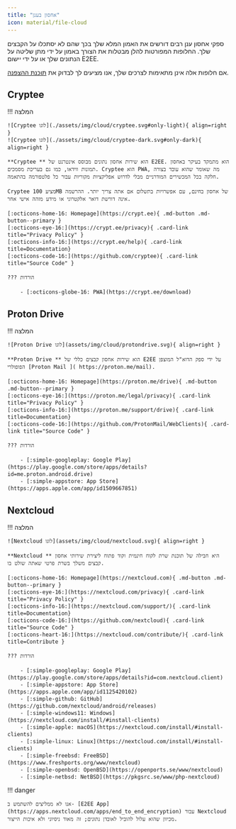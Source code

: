 ```yaml
---
title: "אחסון בענן"
icon: material/file-cloud
---
```


ספקי אחסון ענן רבים דורשים את האמון המלא שלך בכך שהם לא יסתכלו על הקבצים שלך. החלופות המפורטות להלן מבטלות את הצורך באמון על ידי מתן שליטה על הנתונים שלך או על ידי יישום E2EE.

אם חלופות אלה אינן מתאימות לצרכים שלך, אנו מציעים לך לבדוק את [תוכנת ההצפנה](encryption.md).

## Cryptee

!!! המלצה

    ![Cryptee לוגו](./assets/img/cloud/cryptee.svg#only-light){ align=right }
    ![Cryptee לוגו](./assets/img/cloud/cryptee-dark.svg#only-dark){ align=right }
    
    **Cryptee ** הוא שירות אחסון נתונים מבוסס אינטרנט של E2EE. הוא מתמקד בעיקר באחסון תמונות ווידאו, כמו גם בעריכת מסמכים. Cryptee הוא PWA, מה שאומר שהוא עובד בצורה חלקה בכל המכשירים המודרניים מבלי לדרוש אפליקציות מקוריות עבור כל פלטפורמה בהתאמה.
    
    Cryptee מציע 100MB של אחסון בחינם, עם אפשרויות בתשלום אם אתה צריך יותר. ההרשמה אינה דורשת דואר אלקטרוני או מידע מזהה אישי אחר.
    
    [:octicons-home-16: Homepage](https://crypt.ee){ .md-button .md-button--primary }
    [:octicons-eye-16:](https://crypt.ee/privacy){ .card-link title="Privacy Policy" }
    [:octicons-info-16:](https://crypt.ee/help){ .card-link title=Documentation}
    [:octicons-code-16:](https://github.com/cryptee){ .card-link title="Source Code" }
    
    ??? הורדות
    
        - [:octicons-globe-16: PWA](https://crypt.ee/download)

## Proton Drive

!!! המלצה

    ![Proton Drive לוגו](assets/img/cloud/protondrive.svg){ align=right }
    
    **Proton Drive ** הוא שירות אחסון קבצים כללי של E2EE על ידי ספק הדוא"ל המוצפן הפופולרי [Proton Mail ]( https://proton.me/mail).
    
    [:octicons-home-16: Homepage](https://proton.me/drive){ .md-button .md-button--primary }
    [:octicons-eye-16:](https://proton.me/legal/privacy){ .card-link title="Privacy Policy" }
    [:octicons-info-16:](https://proton.me/support/drive){ .card-link title=Documentation}
    [:octicons-code-16:](https://github.com/ProtonMail/WebClients){ .card-link title="Source Code" }
    
    ??? הורדות
    
        - [:simple-googleplay: Google Play](https://play.google.com/store/apps/details?id=me.proton.android.drive)
        - [:simple-appstore: App Store](https://apps.apple.com/app/id1509667851)

## Nextcloud

!!! המלצה

    ![Nextcloud לוגו](assets/img/cloud/nextcloud.svg){ align=right }
    
    **Nextcloud ** היא חבילה של תוכנת שרת לקוח חינמית וקוד פתוח ליצירת שירותי אחסון קבצים משלך בשרת פרטי שאתה שולט בו.
    
    [:octicons-home-16: Homepage](https://nextcloud.com){ .md-button .md-button--primary }
    [:octicons-eye-16:](https://nextcloud.com/privacy){ .card-link title="Privacy Policy" }
    [:octicons-info-16:](https://nextcloud.com/support/){ .card-link title=Documentation}
    [:octicons-code-16:](https://github.com/nextcloud){ .card-link title="Source Code" }
    [:octicons-heart-16:](https://nextcloud.com/contribute/){ .card-link title=Contribute }
    
    ??? הורדות
    
        - [:simple-googleplay: Google Play](https://play.google.com/store/apps/details?id=com.nextcloud.client)
        - [:simple-appstore: App Store](https://apps.apple.com/app/id1125420102)
        - [:simple-github: GitHub](https://github.com/nextcloud/android/releases)
        - [:simple-windows11: Windows](https://nextcloud.com/install/#install-clients)
        - [:simple-apple: macOS](https://nextcloud.com/install/#install-clients)
        - [:simple-linux: Linux](https://nextcloud.com/install/#install-clients)
        - [:simple-freebsd: FreeBSD](https://www.freshports.org/www/nextcloud)
        - [:simple-openbsd: OpenBSD](https://openports.se/www/nextcloud)
        - [:simple-netbsd: NetBSD](https://pkgsrc.se/www/php-nextcloud)

!!! danger

    אנו לא ממליצים להשתמש ב- [E2EE App](https://apps.nextcloud.com/apps/end_to_end_encryption) עבור Nextcloud מכיוון שהוא עלול להוביל לאובדן נתונים; זה מאוד ניסיוני ולא איכות הייצור.
